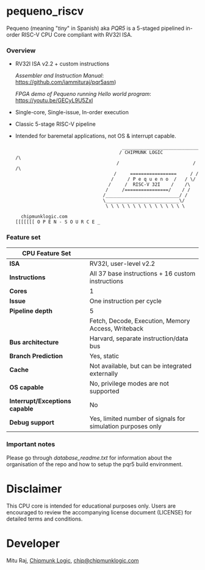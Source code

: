 # pequeno_riscv
Pequeno (meaning "_tiny_" in Spanish) aka _PQR5_ is a 5-staged pipelined in-order RISC-V CPU Core compliant with RV32I ISA.

### Overview
- RV32I ISA v2.2 + custom instructions
  
  _Assembler and Instruction Manual_: https://github.com/iammituraj/pqr5asm)
  
  _FPGA demo of Pequeno running Hello world program_: https://youtu.be/GECyL9U5ZxI
- Single-core, Single-issue, In-order execution
- Classic 5-stage RISC-V pipeline
- Intended for baremetal applications, not OS & interrupt capable.

                                             ____________________________
                                            / CHIPMUNK LOGIC            /\
                                           /                           / /\ 
                                          /     =================     / /
                                         /     / P e q u e n o  /   / \/
                                        /     /  RISC-V 32I    /    /\
                                       /     /================/    / /
                                      /___________________________/ /
                                      \___________________________\/
                                       \ \ \ \ \ \ \ \ \ \ \ \ \ \ \
  
        chipmunklogic.com                                                    [[[[[[[ O P E N - S O U R C E _
### Feature set
| **CPU Feature Set**                        |                                           |
|--------------------------------------------|-------------------------------------------|
| **ISA**                                    | RV32I, user-level v2.2                    |
| **Instructions**                           | All 37 base instructions + 16 custom instructions |
| **Cores**                                  | 1                                         |
| **Issue**                                  | One instruction per cycle                 |
| **Pipeline depth**                         | 5                                         |
|                                            | Fetch, Decode, Execution, Memory Access, Writeback |
| **Bus architecture**                       | Harvard, separate instruction/data bus    |
| **Branch Prediction**                      | Yes, static                               |
| **Cache**                                  | Not available, but can be integrated externally |
| **OS capable**                             | No, privilege modes are not supported     |
| **Interrupt/Exceptions capable**           | No                                        |
| **Debug support**                        | Yes, limited number of signals for simulation purposes only |

### Important notes
Please go through _database_readme.txt_ for information about the organisation of the repo and how to setup the pqr5 build environment.

# Disclaimer
This CPU core is intended for educational purposes only.
Users are encouraged to review the accompanying license document (LICENSE) for detailed terms and conditions.

# Developer
Mitu Raj, [Chipmunk Logic](https://chipmunklogic.com), chip@chipmunklogic.com
